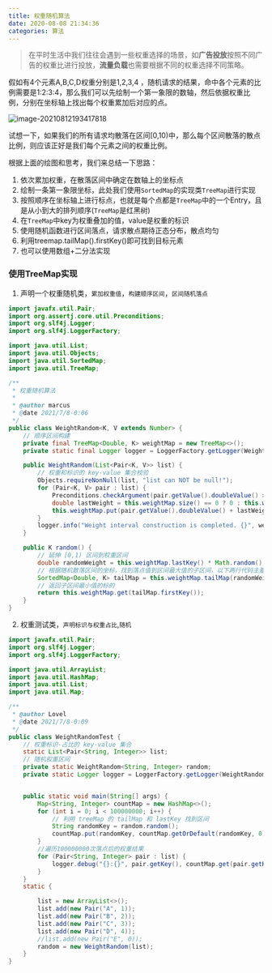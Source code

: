 ```yaml
---
title: 权重随机算法
date: 2020-08-08 21:34:36
categories: 算法
---
```

>   在平时生活中我们往往会遇到一些权重选择的场景，如**广告投放**按照不同广告的权重比进行投放，**流量负载**也需要根据不同的权重选择不同策略。

假如有4个元素A,B,C,D权重分别是1,2,3,4 ，随机请求的结果，命中各个元素的比例需要是1:2:3:4，那么我们可以先绘制一个第一象限的数轴，然后依据权重比例，分别在坐标轴上找出每个权重累加后对应的点。

![image-20210812193417818](http://images.marcus659.com/typora/weight-section.png)

试想一下，如果我们的所有请求均散落在区间[0,10)中，那么每个区间散落的散点比例，则应该正好是我们每个元素之间的权重比例。

根据上面的绘图和思考，我们来总结一下思路：

1. 依次累加权重，在散落区间中确定在数轴上的坐标点
2. 绘制一条第一象限坐标，此处我们使用`SortedMap`的实现类`TreeMap`进行实现
3. 按照顺序在坐标轴上进行标点，也就是每个点都是`TreeMap`中的一个Entry，且是从小到大的排列顺序(`TreeMap`是红黑树)
4. 在`TreeMap`中key为权重叠加的值，value是权重的标识
5. 使用随机函数进行区间落点，请求散点期待正态分布，散点均匀
6. 利用treemap.tailMap().firstKey()即可找到目标元素
7. 也可以使用数组+二分法实现
<!--more-->
### 使用TreeMap实现

1. 声明一个权重随机类，`累加权重值`，`构建顺序区间`，`区间随机落点`

```java
import javafx.util.Pair;
import org.assertj.core.util.Preconditions;
import org.slf4j.Logger;
import org.slf4j.LoggerFactory;

import java.util.List;
import java.util.Objects;
import java.util.SortedMap;
import java.util.TreeMap;

/**
 * 权重随机算法
 *
 * @author marcus
 * @date 2021/7/8-0:06
 */
public class WeightRandom<K, V extends Number> {
    // 顺序区间构建
    private final TreeMap<Double, K> weightMap = new TreeMap<>();
    private static final Logger logger = LoggerFactory.getLogger(WeightRandom.class);

    public WeightRandom(List<Pair<K, V>> list) {
        // 权重和标识的 key-value 集合校验
        Objects.requireNonNull(list, "list can NOT be null!");
        for (Pair<K, V> pair : list) {
            Preconditions.checkArgument(pair.getValue().doubleValue() > 0, String.format("非法权重值：pair=%s", pair));
            double lastWeight = this.weightMap.size() == 0 ? 0 : this.weightMap.lastKey();// 权重值统一转为double
            this.weightMap.put(pair.getValue().doubleValue() + lastWeight, pair.getKey());// 权重值累加
        }
        logger.info("Weight interval construction is completed. {}", weightMap);
    }

    public K random() {
        // 延伸 [0,1) 区间到权重区间
        double randomWeight = this.weightMap.lastKey() * Math.random();
        // 根据随机散落区间的坐标，找到落点值到区间最大值的子区间，以下两行代码主要利用treemap.tailMap().firstKey()即可找到目标元素
        SortedMap<Double, K> tailMap = this.weightMap.tailMap(randomWeight);
        // 返回子区间最小值的标的
        return this.weightMap.get(tailMap.firstKey());
    }
}
```

2. 权重测试类，`声明标识与权重占比`,`随机`

```java
import javafx.util.Pair;
import org.slf4j.Logger;
import org.slf4j.LoggerFactory;

import java.util.ArrayList;
import java.util.HashMap;
import java.util.List;
import java.util.Map;

/**
 * @author Lovel
 * @date 2021/7/8-0:09
 */
public class WeightRandomTest {
    // 权重标识-占比的 key-value 集合
    static List<Pair<String, Integer>> list;
    // 随机权重区间
    private static WeightRandom<String, Integer> random;
    private static Logger logger = LoggerFactory.getLogger(WeightRandomTest.class);


    public static void main(String[] args) {
        Map<String, Integer> countMap = new HashMap<>();
        for (int i = 0; i < 100000000; i++) {
            // 利用 treeMap 的 tailMap 和 lastKey 找到区间
            String randomKey = random.random();
            countMap.put(randomKey, countMap.getOrDefault(randomKey, 0) + 1);
        }
        //遍历100000000次落点后的权重结果
        for (Pair<String, Integer> pair : list) {
            logger.debug("{}:{}", pair.getKey(), countMap.get(pair.getKey()));
        }
    }
    static {

        list = new ArrayList<>();
        list.add(new Pair("A", 1));
        list.add(new Pair("B", 2));
        list.add(new Pair("C", 3));
        list.add(new Pair("D", 4));
        //list.add(new Pair("E", 0));
        random = new WeightRandom(list);
    }
}

```
